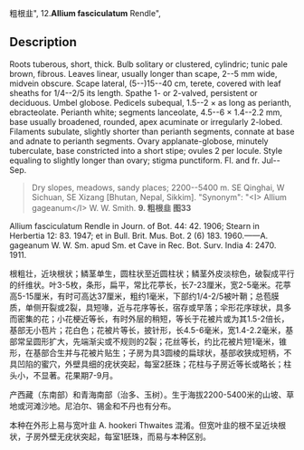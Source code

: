 粗根韭",
12.**Allium fasciculatum** Rendle",

## Description
Roots tuberous, short, thick. Bulb solitary or clustered, cylindric; tunic pale brown, fibrous. Leaves linear, usually longer than scape, 2--5 mm wide, midvein obscure. Scape lateral, (5--)15--40 cm, terete, covered with leaf sheaths for 1/4--2/5 its length. Spathe 1- or 2-valved, persistent or deciduous. Umbel globose. Pedicels subequal, 1.5--2 × as long as perianth, ebracteolate. Perianth white; segments lanceolate, 4.5--6 × 1.4--2.2 mm, base usually broadened, rounded, apex acuminate or irregularly 2-lobed. Filaments subulate, slightly shorter than perianth segments, connate at base and adnate to perianth segments. Ovary applanate-globose, minutely tuberculate, base constricted into a short stipe; ovules 2 per locule. Style equaling to slightly longer than ovary; stigma punctiform. Fl. and fr. Jul--Sep.

> Dry slopes, meadows, sandy places; 2200--5400 m. SE Qinghai, W Sichuan, SE Xizang [Bhutan, Nepal, Sikkim].
  "Synonym": "&lt;I&gt; Allium gageanum&lt;/I&gt; W. W. Smith.
**9. 粗根韭 图33**

Allium fasciculatum Rendle in Journ. of Bot. 44: 42. 1906; Stearn in Herbertia 12: 83. 1947; et in Bull. Brit. Mus. Bot. 2 (6) 183. 1960.——A. gageanum W. W. Sm. apud Sm. et Cave in Rec. Bot. Surv. India 4: 2470. 1911.

根粗壮，近块根状；鳞茎单生，圆柱状至近圆柱状；鳞茎外皮淡棕色，破裂成平行的纤维状。叶3-5枚，条形，扁平，常比花葶长，长7-23厘米，宽2-5毫米。花葶高5-15厘米，有时可高达37厘米，粗约1毫米，下部约1/4-2/5被叶鞘；总苞膜质，单侧开裂或2裂，具短喙，近与花序等长，宿存或早落；伞形花序球状，具多而密集的花；小花梗近等长，有时外层的稍短，等长于花被片或为其1.5-2倍长，基部无小苞片；花白色；花被片等长，披针形，长4.5-6毫米，宽1.4-2.2毫米，基部常呈圆形扩大，先端渐尖或不规则的2裂；花丝等长，约比花被片短1毫米，锥形，在基部合生并与花被片贴生；子房为具3圆棱的扁球状，基部收狭成短柄，不具凹陷的蜜穴，外壁具细的疣状突起，每室2胚珠；花柱与子房近等长或略长；柱头小，不显著。花果期7-9月。

产西藏（东南部）和青海南部（治多、玉树）。生于海拔2200-5400米的山坡、草地或河滩沙地。尼泊尔、锡金和不丹也有分布。

本种在外形上易与宽叶韭 A. hookeri Thwaites 混淆。但宽叶韭的根不呈近块根状，子房外壁无疣状突起，每室1胚珠，而易与本种区别。
